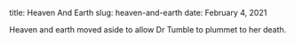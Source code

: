title: Heaven And Earth 
slug: heaven-and-earth
date: February 4, 2021

Heaven and earth moved aside to allow Dr Tumble to plummet to her death.


